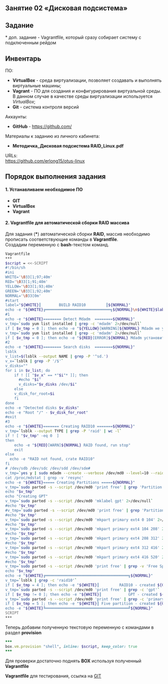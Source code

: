 ## Занятие 02 «Дисковая подсистема»
## Задание
\* доп. задание - Vagrantfile, который сразу собирает систему с подключенным рейдом
## Инвентарь

ПО:
- **VirtualBox** - среда виртуализации, позволяет создавать и выполнять виртуальные машины;
- **Vagrant** - ПО для создания и конфигурирования виртуальной среды. В данном случае в качестве среды виртуализации используется *VirtualBox*;
- **Git** - система контроля версий

Аккаунты:
- **GitHub** - https://github.com/

Материалы к заданию из личного кабинета:
- **Методичка_Дисковая подсистема RAID_Linux.pdf**

URLs:  
<https://github.com/erlong15/otus-linux>
 
## Порядок выполнения задания
#### 1. Устанавливаем необходимое ПО
* **GIT**
* **VirtualBox**
* **Vagrant**
#### 2. Vagrantfile для автоматической сборки RAID массива

Для задания (**\***) автоматической сборки **RAID**,   массив
необходимо прописать соответствующие команды в **Vagrantfile**.  
Создадим переменную с **bash**-текстом команд.  
```bash {.line-numbers}
Vagrantfile
***
$script = <<-SCRIPT
#!/bin/sh
#ini
WHITE='\033[1;97;40m'
RED='\033[1;91;40m'
YELLOW='\033[1;93;40m'
GREEN='\033[1;92;40m'
NORMAL='\033[0m'
#start
label="${WHITE}║        BUILD RAID10         ║${NORMAL}"
echo -e "${WHITE}╔═════════════════════════════╗${NORMAL}\n${WHITE}$label${NORMAL}\n${WHITE}╚═════════════════════════════╝${NORMAL}"
#1
echo -e "${WHITE}======== Detect Mdadm  ========${NORMAL}"
v_tmp=`sudo yum list installed | grep -c 'mdadm' 2>/dev/null`
if [ $v_tmp = 0 ]; then echo -e "${YELLOW}[WARNING]${NORMAL} Mdadm не установлен\nУстановка Mdadm"; v_n=`sudo yum -y install mdadm 2>/dev/null`; wait; fi
v_tmp=`sudo yum list installed | grep -c 'mdadm' 2>/dev/null`
if [ $v_tmp = 0 ]; then echo -e "${RED}[ERROR]${NORMAL} Mdadm установить не удалось\nРабота завершена с ошибкой"; exit; else echo -e "Mdadm ${GREEN}установлен${NORMAL}"; fi
#2
echo -e "${WHITE}======== Search disks  ========${NORMAL}"
lsblk
v_list=$(lsblk --output NAME | grep -P '^sd.')
v_x=`lsblk | grep -P '/$'`
v_disks=""
for i in $v_list; do
    if ! [[ "$v_x" == *"$i"* ]]; then
      #echo "$i"
      v_disks="$v_disks /dev/$i"
    else
    v_disk_for_root=$i
    fi
done
echo -e "Detected disks $v_disks"
echo -e "Root "/" - $v_disk_for_root"
#exit
#3
echo -e "${WHITE}======= Creating RAID10 =======${NORMAL}"
v_tmp=`lsblk --output TYPE | grep -P 'raid' | wc -l`
if ! [ "$v_tmp" -eq 0  ]
then
    echo -e "${RED}[WARN]${NORMAL} RAID found, run stop"
    exit
else
  echo -e "RAID not found, crate RAID10"
fi
# /dev/sdb /dev/sdc /dev/sdd /dev/sde#
v_tmp=`yes y | sudo mdadm --create --verbose /dev/md0 --level=10 --raid-devices=4$v_disks 2>/dev/null`
cat /proc/mdstat | grep -v 'resync'
echo -e "${WHITE}===== Creating Partitions =====${NORMAL}"
v_tmp=`sudo parted -s --script /dev/md0 'print free' | grep 'Partition Table' 2>/dev/null`
echo "$v_tmp"
echo "Creating GPT"
v_tmp=`sudo parted -s --script /dev/md0 'mklabel gpt' 2>/dev/null`
#echo "$v_tmp"
#v_tmp=`sudo parted -s --script /dev/md0 'print free' | grep 'Partition Table'  2>/dev/null`
#echo "$v_tmp"
v_tmp=`sudo parted -s --script /dev/md0 'mkpart primary ext4 0 104' 2>/dev/null`
#echo "$v_tmp"
v_tmp=`sudo parted -s --script /dev/md0 'mkpart primary ext4 104 208' 2>/dev/null`
#echo "$v_tmp"
v_tmp=`sudo parted -s --script /dev/md0 'mkpart primary ext4 208 312' 2>/dev/null`
#echo "$v_tmp"
v_tmp=`sudo parted -s --script /dev/md0 'mkpart primary ext4 312 416' 2>/dev/null`
#echo "$v_tmp"
v_tmp=`sudo parted -s --script /dev/md0 'mkpart primary ext4 416 520' 2>/dev/null`
#echo "$v_tmp"
v_tmp=`sudo parted -s --script /dev/md0 'print free' | grep -v 'Free Space' 2>/dev/null`
echo "$v_tmp"
echo -e "${WHITE}╔═════════════════════════════════════╗${NORMAL}"
v_tmp=`lsblk | grep -c 'raid10'`
if [ $v_tmp = 4 ]; then echo -e "${WHITE}║         RAID10 - created ${GREEN}successful${WHITE} ║${NORMAL}"; else echo -e "${WHITE}║         RAID10 - created ${RED}failed     ${WHITE}║${NORMAL}"; fi
v_tmp=`sudo parted -s --script /dev/md0 'print free' | grep -c 'gpt'`
if [ $v_tmp != 0 ]; then echo -e "${WHITE}║            GPT - created ${GREEN}successful${WHITE} ║${NORMAL}"; else echo -e "${WHITE}║            GPT - created ${RED}failed     ${WHITE}║${NORMAL}"; fi
v_tmp=`sudo parted -s --script /dev/md0 'print free' | grep -c 'primary'`
if [ $v_tmp = 5 ]; then echo -e "${WHITE}║ Five partition - created ${GREEN}successful${WHITE} ║${NORMAL}"; else echo -e "${WHITE}║ Five partition - created ${RED}failed     ${WHITE}║${NORMAL}"; fi
echo -e "${WHITE}╚═════════════════════════════════════╝${NORMAL}"
SCRIPT
***
```
Теперь добавим полученную текстовую переменную с командами в раздел **provision**
```ruby
***
box.vm.provision "shell", inline: $script, keep_color: true
***
```
Для проверки достаточно поднять **BOX** используя полученный **Vagrantfile**

**Vagrantfile** для тестирования, ссылка на [GIT](https://github.com/AlexeyKoGit/OtusLinuxAdmin/blob/master/02/homework_s)